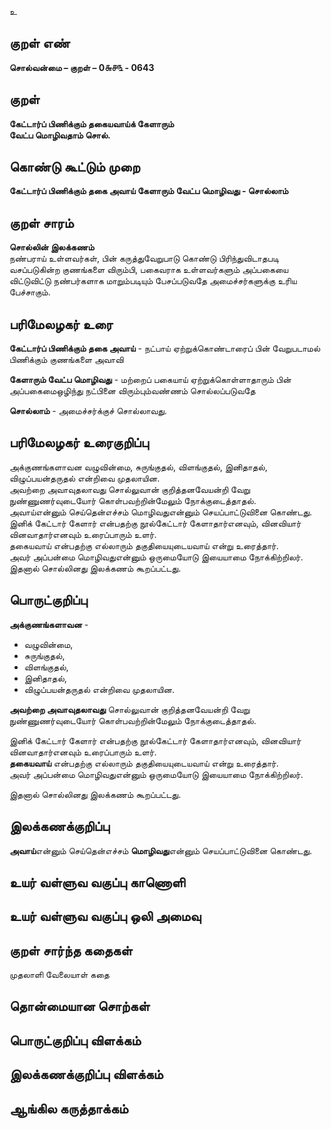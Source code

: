 உ

## குறள் எண் 

**சொல்வன்மை – குறள் – 0௬௪௩ - 0643**  

## குறள் 

**கேட்டார்ப் பிணிக்கும் தகையவாய்க் கேளாரும்  
வேட்ப மொழிவதாம் சொல்.**  

## கொண்டு கூட்டும் முறை

**கேட்டார்ப் பிணிக்கும் தகை அவாய் கேளாரும் வேட்ப மொழிவது - சொல்லாம்**

## குறள் சாரம் 

**சொல்லின் இலக்கணம்**  
நண்பராய் உள்ளவர்கள், பின் கருத்துவேறுபாடு கொண்டு பிரிந்துவிடாதபடி வசப்படுகின்ற குணங்களை விரும்பி, பகைவராக உள்ளவர்களும் அப்பகையை விட்டுவிட்டு நண்பர்களாக மாறும்படியும் பேசப்படுவதே அமைச்சர்களுக்கு உரிய பேச்சாகும்.  

## பரிமேலழகர் உரை

**கேட்டார்ப் பிணிக்கும் தகை அவாய்** - நட்பாய் ஏற்றுக்கொண்டாரைப் பின் வேறுபடாமல் பிணிக்கும் குணங்களை அவாவி  

**கேளாரும் வேட்ப மொழிவது** - மற்றைப் பகையாய் ஏற்றுக்கொள்ளாதாரும் பின் அப்பகைமைஒழிந்து நட்பினை விரும்பும்வண்ணம் சொல்லப்படுவதே  

**சொல்லாம்** - அமைச்சர்க்குச் சொல்லாவது.  

## பரிமேலழகர் உரைகுறிப்பு   

அக்குணங்களாவன வழுவின்மை, சுருங்குதல், விளங்குதல், இனிதாதல், விழுப்பயன்தருதல் என்றிவை முதலாயின.  
அவற்றை அவாவுதலாவது சொல்லுவான் குறித்தனவேயன்றி வேறு நுண்ணுணர்வுடையோர் கொள்பவற்றின்மேலும் நோக்குடைத்தாதல்.   
அவாய்என்னும் செய்தென்எச்சம் மொழிவதுஎன்னும் செயப்பாட்டுவினை கொண்டது.  
இனிக் கேட்டார் கேளார் என்பதற்கு நூல்கேட்டார் கேளாதார்எனவும், வினவியார் வினவாதார்எனவும் உரைப்பாரும் உளர்.  
தகையவாய் என்பதற்கு எல்லாரும் தகுதியையுடையவாய் என்று உரைத்தார்.  
அவர் அப்பன்மை மொழிவதுஎன்னும் ஒருமையோடு இயையாமை நோக்கிற்றிலர்.  
இதனால் சொல்லினது இலக்கணம் கூறப்பட்டது.   

## பொருட்குறிப்பு 

**அக்குணங்களாவன** -  
* வழுவின்மை,  
* சுருங்குதல்,  
* விளங்குதல்,  
* இனிதாதல்,  
* விழுப்பயன்தருதல் என்றிவை முதலாயின.  

**அவற்றை அவாவுதலாவது** சொல்லுவான் குறித்தனவேயன்றி வேறு நுண்ணுணர்வுடையோர் கொள்பவற்றின்மேலும் நோக்குடைத்தாதல்.   

இனிக் கேட்டார் கேளார் என்பதற்கு நூல்கேட்டார் கேளாதார்எனவும், வினவியார் வினவாதார்எனவும் உரைப்பாரும் உளர்.  
**தகையவாய்** என்பதற்கு எல்லாரும் தகுதியையுடையவாய் என்று உரைத்தார்.  
அவர் அப்பன்மை மொழிவதுஎன்னும் ஒருமையோடு இயையாமை நோக்கிற்றிலர்.  

இதனால் சொல்லினது இலக்கணம் கூறப்பட்டது.     

## இலக்கணக்குறிப்பு  

**அவாய்**என்னும் செய்தென்எச்சம் **மொழிவது**என்னும் செயப்பாட்டுவினை கொண்டது.   

## உயர் வள்ளுவ வகுப்பு காணொளி


## உயர் வள்ளுவ வகுப்பு ஒலி அமைவு 

 
## குறள் சார்ந்த கதைகள்   

முதலாளி வேலையாள் கதை 

## தொன்மையான சொற்கள்


## பொருட்குறிப்பு விளக்கம்


## இலக்கணக்குறிப்பு விளக்கம்


## ஆங்கில கருத்தாக்கம் 


